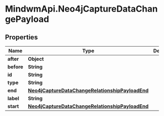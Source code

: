 # MindwmApi.Neo4jCaptureDataChangePayload

## Properties

Name | Type | Description | Notes
------------ | ------------- | ------------- | -------------
**after** | **Object** |  | 
**before** | **String** |  | 
**id** | **String** |  | 
**type** | **String** |  | 
**end** | [**Neo4jCaptureDataChangeRelationshipPayloadEnd**](Neo4jCaptureDataChangeRelationshipPayloadEnd.md) |  | 
**label** | **String** |  | 
**start** | [**Neo4jCaptureDataChangeRelationshipPayloadEnd**](Neo4jCaptureDataChangeRelationshipPayloadEnd.md) |  | 


